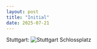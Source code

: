 ```yaml
---
layout: post
title: "Initial"
date: 2025-07-21
---
```


Stuttgart:
![Stuttgart Schlossplatz](/assets/images/my-photo.jpg)